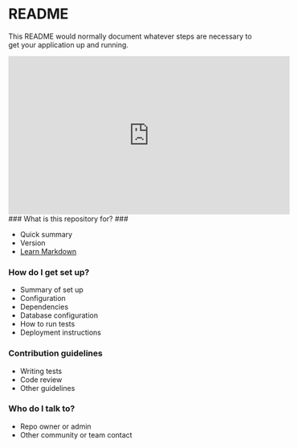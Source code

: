 # README #

This README would normally document whatever steps are necessary to get your application up and running.
<iframe width="560" height="315" src="https://www.youtube.com/embed/Jy26bNJbo3w" frameborder="0" allowfullscreen></iframe>
### What is this repository for? ###

* Quick summary
* Version
* [Learn Markdown](https://bitbucket.org/tutorials/markdowndemo)

### How do I get set up? ###

* Summary of set up
* Configuration
* Dependencies
* Database configuration
* How to run tests
* Deployment instructions

### Contribution guidelines ###

* Writing tests
* Code review
* Other guidelines

### Who do I talk to? ###

* Repo owner or admin
* Other community or team contact